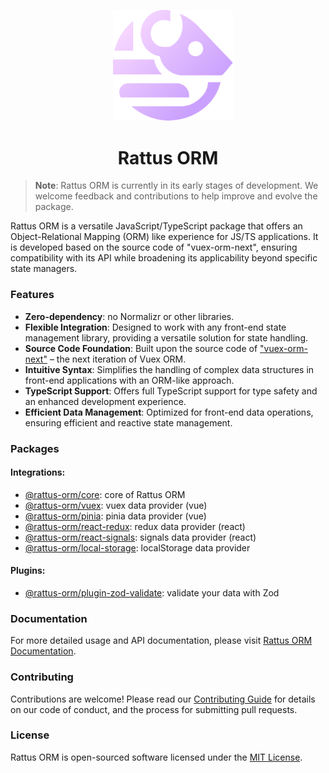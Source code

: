 <p align="center">
  <img style="margin-right: -15px" width="192px" src="./assets/logo.svg" alt="Rattus ORM">
</p>

<h1 align="center">Rattus ORM</h1>

> **Note**: Rattus ORM is currently in its early stages of development. We welcome feedback and contributions to help improve and evolve the package.

Rattus ORM is a versatile JavaScript/TypeScript package that offers an Object-Relational Mapping (ORM) like experience for JS/TS applications. It is developed based on the source code of "vuex-orm-next", ensuring compatibility with its API while broadening its applicability beyond specific state managers.

### Features

- **Zero-dependency**: no Normalizr or other libraries.
- **Flexible Integration**: Designed to work with any front-end state management library, providing a versatile solution for state handling.
- **Source Code Foundation**: Built upon the source code of ["vuex-orm-next"](https://next.vuex-orm.org/) – the next iteration of Vuex ORM.
- **Intuitive Syntax**: Simplifies the handling of complex data structures in front-end applications with an ORM-like approach.
- **TypeScript Support**: Offers full TypeScript support for type safety and an enhanced development experience.
- **Efficient Data Management**: Optimized for front-end data operations, ensuring efficient and reactive state management.

### Packages
#### Integrations:
* [@rattus-orm/core](./packages/core): core of Rattus ORM
* [@rattus-orm/vuex](./packages/vuex): vuex data provider (vue)
* [@rattus-orm/pinia](./packages/pinia): pinia data provider (vue)
* [@rattus-orm/react-redux](./packages/react-redux): redux data provider (react)
* [@rattus-orm/react-signals](./packages/react-signals): signals data provider (react)
* [@rattus-orm/local-storage](./packages/local-storage): localStorage data provider

#### Plugins:
* [@rattus-orm/plugin-zod-validate](./packages/plugin-zod-validate): validate your data with Zod

### Documentation
For more detailed usage and API documentation, please visit [Rattus ORM Documentation](https://lyohaplotinka.github.io/rattus-orm/).

### Contributing
Contributions are welcome! Please read our [Contributing Guide](./CONTRIBUTING.md) for details 
on our code of conduct, and the process for submitting pull requests.

### License
Rattus ORM is open-sourced software licensed under the [MIT License](./LICENSE).
